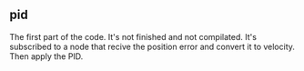 ## pid
The first part of the code. It's not finished and not compilated.
It's subscribed to a node that recive the position error and convert it to velocity. Then apply the PID.
